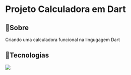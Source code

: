 <h1>Projeto Calculadora em Dart</h1>

<h2>📃Sobre</h2>
<p>Criando uma calculadora funcional na lingugagem Dart</p>

## 🚀Tecnologias
<div>
  <img src="https://img.shields.io/badge/Dart-Language-blue?logo=dart">
</div>
